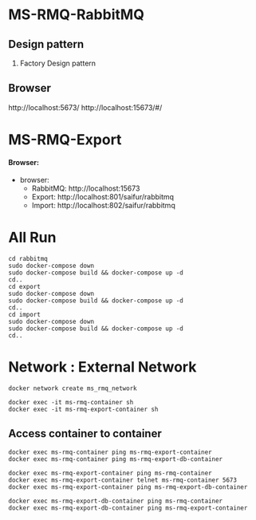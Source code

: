 # MS-RMQ-RabbitMQ
## Design pattern
1. Factory Design pattern

## Browser 
http://localhost:5673/
http://localhost:15673/#/

# MS-RMQ-Export
#### Browser: 
- browser: 
  - RabbitMQ: http://localhost:15673
  - Export: http://localhost:801/saifur/rabbitmq
  - Import: http://localhost:802/saifur/rabbitmq

# All Run
```
cd rabbitmq
sudo docker-compose down
sudo docker-compose build && docker-compose up -d
cd..
cd export
sudo docker-compose down
sudo docker-compose build && docker-compose up -d
cd..
cd import
sudo docker-compose down
sudo docker-compose build && docker-compose up -d
cd..
```

# Network : External Network
```
docker network create ms_rmq_network

docker exec -it ms-rmq-container sh
docker exec -it ms-rmq-export-container sh
```

## Access container to container
```
docker exec ms-rmq-container ping ms-rmq-export-container
docker exec ms-rmq-container ping ms-rmq-export-db-container

docker exec ms-rmq-export-container ping ms-rmq-container 
docker exec ms-rmq-export-container telnet ms-rmq-container 5673
docker exec ms-rmq-export-container ping ms-rmq-export-db-container 

docker exec ms-rmq-export-db-container ping ms-rmq-container
docker exec ms-rmq-export-db-container ping ms-rmq-export-container
```
